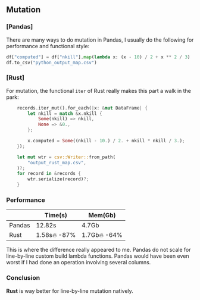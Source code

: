 ## Mutation

### \[Pandas\]

There are many ways to do mutation in Pandas, I usually do the following for performance and functional style:

```python
df["computed"] = df["nkill"].map(lambda x: (x - 10) / 2 + x ** 2 / 3)
df.to_csv("python_output_map.csv")
```

### \[Rust\]

For mutation, the functional `iter` of Rust really makes this part a walk in the park:

```rust
    records.iter_mut().for_each(|x: &mut DataFrame| {
        let nkill = match &x.nkill {
            Some(nkill) => nkill,
            None => &0.,
        };

        x.computed = Some((nkill - 10.) / 2. + nkill * nkill / 3.);
    });

    let mut wtr = csv::Writer::from_path(
        "output_rust_map.csv",
    )?;
    for record in &records {
        wtr.serialize(record)?;
    }
```

### Performance

| |Time\(s\) |Mem\(Gb\) |
| --- | --- | --- |
|Pandas |12.82s |4.7Gb |
|Rust |1.58s🔥 -87% |1.7Gb🔥 -64% |

This is where the difference really appeared to me. Pandas do not scale for line-by-line custom build lambda functions. Pandas would have been even worst if I had done an operation involving several columns.

### **Conclusion**

**Rust** is way better for line-by-line mutation natively.